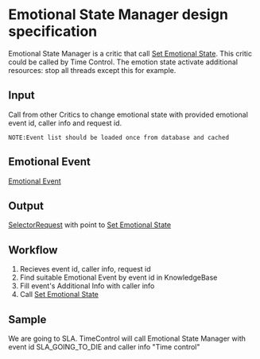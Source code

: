 # Emotional State Manager design specification

Emotional State Manager is a critic that call [Set Emotional State](emotional-state-way2think.md).
This critic could be called by Time Control. The emotion state activate additional resources: stop all threads except this for example.

## Input

Call from other Critics to change emotional state with provided emotional event id, caller info and request id.

```NOTE:Event list should be loaded once from database and cached```

## Emotional Event

[Emotional Event](knowledge.md)

## Output

[SelectorRequest](selector.md#action) with point to [Set Emotional State](emotional-state-way2think.md)

## Workflow

 1. Recieves event id, caller info, request id
 1. Find suitable Emotional Event by event id in KnowledgeBase
 1. Fill event's Additional Info with caller info
 1. Call [Set Emotional State](emotional-state-way2think.md)

## Sample
We are going to SLA. TimeControl will call Emotional State Manager with event id SLA_GOING_TO_DIE and caller info "Time control"